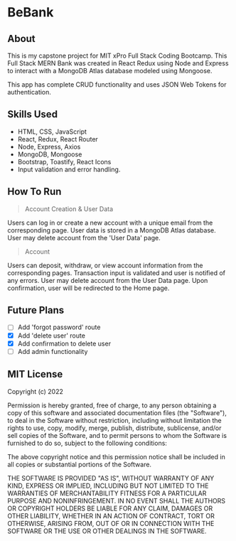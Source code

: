 # BeBank


## About

This is my capstone project for MIT xPro Full Stack Coding Bootcamp. This Full Stack MERN Bank was created in React Redux using Node and Express to interact with a MongoDB Atlas database modeled using Mongoose.

This app has complete CRUD functionality and uses JSON Web Tokens for authentication.

## Skills Used

<ul>
  <li> HTML, CSS, JavaScript
  <li> React, Redux, React Router
  <li> Node, Express, Axios
  <li> MongoDB, Mongoose
  <li> Bootstrap, Toastify, React Icons
  <li> Input validation and error handling.
</ul>

## How To Run

> Account Creation & User Data

Users can log in or create a new account with a unique email from the corresponding page. User data is stored in a MongoDB Atlas database.
User may delete account from the 'User Data' page.

> Account

Users can deposit, withdraw, or view account information from the corresponding pages. Transaction input is validated and user is notified of any errors.
User may delete account from the User Data page. Upon confirmation, user will be redirected to the Home page.

## Future Plans

-   [ ] Add 'forgot password' route
-   [x] Add 'delete user' route
-   [x] Add confirmation to delete user
-   [ ] Add admin functionality

## MIT License

Copyright (c) 2022

Permission is hereby granted, free of charge, to any person obtaining a copy of this software and associated documentation files (the "Software"), to deal in the Software without restriction, including without limitation the rights to use, copy, modify, merge, publish, distribute, sublicense, and/or sell copies of the Software, and to permit persons to whom the Software is furnished to do so, subject to the following conditions:

The above copyright notice and this permission notice shall be included in all copies or substantial portions of the Software.

THE SOFTWARE IS PROVIDED "AS IS", WITHOUT WARRANTY OF ANY KIND, EXPRESS OR IMPLIED, INCLUDING BUT NOT LIMITED TO THE WARRANTIES OF MERCHANTABILITY FITNESS FOR A PARTICULAR PURPOSE AND NONINFRINGEMENT. IN NO EVENT SHALL THE AUTHORS OR COPYRIGHT HOLDERS BE LIABLE FOR ANY CLAIM, DAMAGES OR OTHER LIABILITY, WHETHER IN AN ACTION OF CONTRACT, TORT OR OTHERWISE, ARISING FROM, OUT OF OR IN CONNECTION WITH THE SOFTWARE OR THE USE OR OTHER DEALINGS IN THE SOFTWARE.
